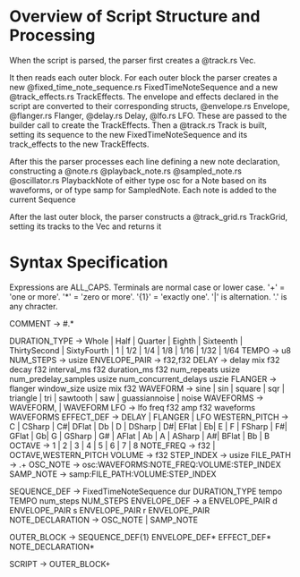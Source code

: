 # Overview of Script Structure and Processing

When the script is parsed, the parser first creates a @track.rs Vec<Track>.

It then reads each outer block. For each outer block the parser creates a new @fixed_time_note_sequence.rs FixedTimeNoteSequence and a new @track_effects.rs TrackEffects. The envelope and effects declared in the script are converted to their corresponding structs, @envelope.rs Envelope, @flanger.rs Flanger, @delay.rs Delay, @lfo.rs LFO. These are passed to the builder call to create the TrackEffects. Then a @track.rs Track is built, setting its sequence to the new FixedTimeNoteSequence and its track_effects to the new TrackEffects.

After this the parser processes each line defining a new note declaration, constructing a @note.rs @playback_note.rs @sampled_note.rs @oscillator.rs PlaybackNote of either type osc for a Note based on its waveforms, or of type samp for SampledNote. Each note is added to the current Sequence

After the last outer block, the parser constructs a @track_grid.rs TrackGrid, setting its tracks to the Vec<Track> and returns it

# Syntax Specification

Expressions are ALL_CAPS. Terminals are normal case or lower case. '+' = 'one or more'. '*' = 'zero or more'. '{1}' = 'exactly one'. '|' is alternation. '.' is any chracter.

COMMENT -> #.*

DURATION_TYPE -> Whole | Half | Quarter | Eighth | Sixteenth | ThirtySecond | SixtyFourth | 1 | 1/2 | 1/4 | 1/8 | 1/16 | 1/32 | 1/64
TEMPO -> u8
NUM_STEPS -> usize
ENVELOPE_PAIR -> f32,f32
DELAY -> delay mix f32 decay f32 interval_ms f32 duration_ms f32 num_repeats usize num_predelay_samples usize num_concurrent_delays uszie 
FLANGER -> flanger window_size usize mix f32
WAVEFORM -> sine | sin | square | sqr | triangle | tri | sawtooth | saw | guassiannoise | noise
WAVEFORMS -> WAVEFORM, | WAVEFORM
LFO -> lfo freq f32 amp f32 waveforms WAVEFORMS
EFFECT_DEF -> DELAY | FLANGER | LFO
WESTERN_PITCH -> C | CSharp | C#| DFlat | Db | D | DSharp | D#| EFlat | Eb| E | F | FSharp | F#| GFlat | Gb| G | GSharp | G# | AFlat | Ab | A | ASharp | A#| BFlat | Bb | B
OCTAVE -> 1 | 2 | 3 | 4 | 5 | 6 | 7 | 8
NOTE_FREQ -> f32 | OCTAVE,WESTERN_PITCH
VOLUME -> f32
STEP_INDEX -> usize
FILE_PATH -> .+
OSC_NOTE -> osc:WAVEFORMS:NOTE_FREQ:VOLUME:STEP_INDEX
SAMP_NOTE -> samp:FILE_PATH:VOLUME:STEP_INDEX

SEQUENCE_DEF -> FixedTimeNoteSequence dur DURATION_TYPE tempo TEMPO num_steps NUM_STEPS
ENVELOPE_DEF -> a ENVELOPE_PAIR d ENVELOPE_PAIR s ENVELOPE_PAIR r ENVELOPE_PAIR
NOTE_DECLARATION -> OSC_NOTE | SAMP_NOTE

OUTER_BLOCK -> SEQUENCE_DEF{1} ENVELOPE_DEF* EFFECT_DEF* NOTE_DECLARATION*

SCRIPT -> OUTER_BLOCK+
